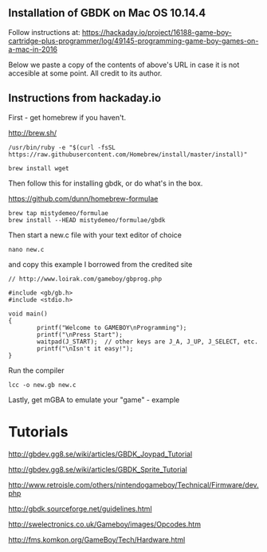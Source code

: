 Installation of GBDK on Mac OS 10.14.4
--------------------------------------

Follow instructions at:
https://hackaday.io/project/16188-game-boy-cartridge-plus-programmer/log/49145-programming-game-boy-games-on-a-mac-in-2016

Below we paste a copy of the contents of above's URL in case it is not
accesible at some point. All credit to its author.

## Instructions from hackaday.io

First - get homebrew if you haven't.

http://brew.sh/
```
/usr/bin/ruby -e "$(curl -fsSL https://raw.githubusercontent.com/Homebrew/install/master/install)"

brew install wget
```

Then follow this for installing gbdk, or do what's in the box.

https://github.com/dunn/homebrew-formulae
```
brew tap mistydemeo/formulae
brew install --HEAD mistydemeo/formulae/gbdk
```

Then start a new.c file with your text editor of choice
```
nano new.c
```
and copy this example I borrowed from the credited site

```
// http://www.loirak.com/gameboy/gbprog.php

#include <gb/gb.h>
#include <stdio.h>

void main()
{
        printf("Welcome to GAMEBOY\nProgramming");
        printf("\nPress Start");
        waitpad(J_START);  // other keys are J_A, J_UP, J_SELECT, etc.
        printf("\nIsn't it easy!");
}
```

Run the compiler
```
lcc -o new.gb new.c
```

Lastly, get mGBA to emulate your "game" - example


# Tutorials
http://gbdev.gg8.se/wiki/articles/GBDK_Joypad_Tutorial

http://gbdev.gg8.se/wiki/articles/GBDK_Sprite_Tutorial

http://www.retroisle.com/others/nintendogameboy/Technical/Firmware/dev.php

http://gbdk.sourceforge.net/guidelines.html

http://swelectronics.co.uk/Gameboy/images/Opcodes.htm

http://fms.komkon.org/GameBoy/Tech/Hardware.html
